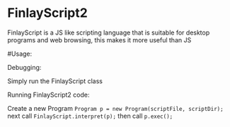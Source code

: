 # FinlayScript2

FinlayScript is a JS like scripting language that is suitable for desktop programs and web browsing, this makes it more useful than JS

#Usage:

Debugging:

Simply run the FinlayScript class

Running FinlayScript2 code:

Create a new Program
`Program p = new Program(scriptFile, scriptDir);`
next call `FinlayScript.interpret(p);`
then call `p.exec();`

